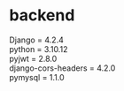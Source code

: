# backend
Django = 4.2.4 <br/>
python = 3.10.12 <br/>
pyjwt = 2.8.0 <br/>
django-cors-headers = 4.2.0 <br/>
pymysql = 1.1.0
